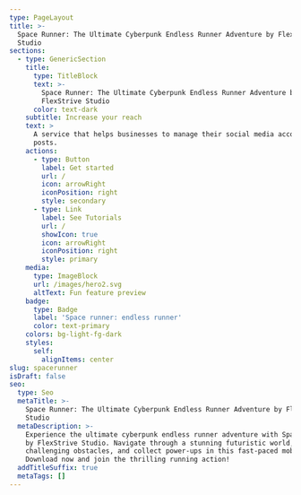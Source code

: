 ```yaml
---
type: PageLayout
title: >-
  Space Runner: The Ultimate Cyberpunk Endless Runner Adventure by FlexStrive
  Studio
sections:
  - type: GenericSection
    title:
      type: TitleBlock
      text: >-
        Space Runner: The Ultimate Cyberpunk Endless Runner Adventure by
        FlexStrive Studio
      color: text-dark
    subtitle: Increase your reach
    text: >
      A service that helps businesses to manage their social media accounts and
      posts.
    actions:
      - type: Button
        label: Get started
        url: /
        icon: arrowRight
        iconPosition: right
        style: secondary
      - type: Link
        label: See Tutorials
        url: /
        showIcon: true
        icon: arrowRight
        iconPosition: right
        style: primary
    media:
      type: ImageBlock
      url: /images/hero2.svg
      altText: Fun feature preview
    badge:
      type: Badge
      label: 'Space runner: endless runner'
      color: text-primary
    colors: bg-light-fg-dark
    styles:
      self:
        alignItems: center
slug: spacerunner
isDraft: false
seo:
  type: Seo
  metaTitle: >-
    Space Runner: The Ultimate Cyberpunk Endless Runner Adventure by FlexStrive
    Studio
  metaDescription: >-
    Experience the ultimate cyberpunk endless runner adventure with Space Runner
    by FlexStrive Studio. Navigate through a stunning futuristic world, overcome
    challenging obstacles, and collect power-ups in this fast-paced mobile game.
    Download now and join the thrilling running action!
  addTitleSuffix: true
  metaTags: []
---
```


